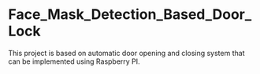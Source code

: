 # Face_Mask_Detection_Based_Door_Lock
This project is based on automatic door opening and closing system that can be implemented using Raspberry PI.
